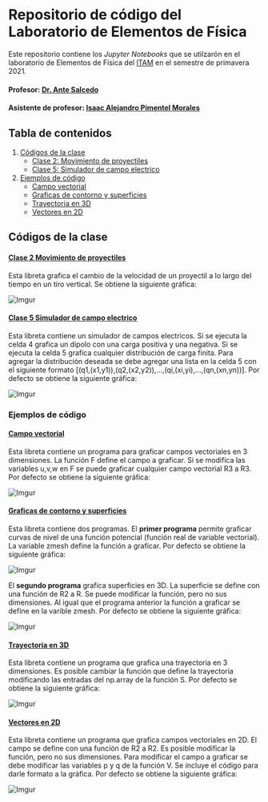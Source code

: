 # Repositorio de código del Laboratorio de Elementos de Física

Este repositorio contiene los *Jupyter Notebooks* que se utilzarón en el laboratorio de Elementos de Física del [ITAM](https://www.itam.mx/) en el semestre de primavera 2021.

#### Profesor: [Dr. Ante Salcedo](https://facultad.itam.mx/es/facultad/32563-ante-salcedo-gonzalez)
#### Asistente de profesor: [Isaac Alejandro Pimentel Morales](https://www.linkedin.com/in/isaac-alejandro-pimentel-morales/)

## Tabla de contenidos
1. [Códigos de la clase](#Códigos-de-la-clase)
	- [Clase 2: Movimiento de proyectiles](#Clase-2-Movimiento-de-proyectiles)
	- [Clase 5: Simulador de campo electrico](#Clase-5-Simulador-de-campo-electrico)
2. [Ejemplos de código](#Ejemplos-de-código)
	- [Campo vectorial](#Campo-vectorial)
	- [Graficas de contorno y superficies](#Graficas-de-contorno-y-superficies)
	- [Trayectoria en 3D](#Trayectoria-en-3D)
	- [Vectores en 2D](#Vectores-en-2D)

## Códigos de la clase
#### [Clase 2 Movimiento de proyectiles](https://github.com/IsaacAPM/Laboratorio_Fisica_primavera_2021/blob/main/Codigos%20de%20Clase/Clase%202%20Movimiento%20de%20proyectiles.ipynb)
Esta libreta grafica el cambio de la velocidad de un proyectil a lo largo del tiempo en un tiro vertical. Se obtiene la siguiente gráfica:

![Imgur](https://i.imgur.com/CPW4uUa.png)

#### [Clase 5 Simulador de campo electrico](https://github.com/IsaacAPM/Laboratorio_Fisica_primavera_2021/blob/main/Codigos%20de%20Clase/Clase%205%20Lineas_de_campo_electrico.ipynb)
Esta libreta contiene un simulador de campos electricos. Si se ejecuta la celda 4 grafica un dipolo con una carga positiva y una negativa. Si se ejecuta la celda 5 grafica cualquier distribución de carga finita. Para agregar la distribución deseada se debe agregar una lista en la celda 5 con el siguiente formato [(q1,(x1,y1)),(q2,(x2,y2)),...,(qi,(xi,yi),...,(qn,(xn,yn))]. Por defecto se obtiene la siguiente gráfica:

![Imgur](https://i.imgur.com/nczQBXA.png)

###  Ejemplos de código
#### [Campo vectorial](https://github.com/IsaacAPM/Laboratorio_Fisica_primavera_2021/blob/main/Graficas%20de%20funciones/Campo%20vectorial.ipynb)
Esta libreta contiene un programa para graficar campos vectoriales en 3 dimensiones. La función F define el campo a graficar. Si se modifica las variables u,v,w en F se puede graficar cualquier campo vectorial R3 a R3. Por defecto se obtiene la siguiente gráfica:

![Imgur](https://i.imgur.com/oVcJ4bS.png)

#### [Graficas de contorno y superficies](https://github.com/IsaacAPM/Laboratorio_Fisica_primavera_2021/blob/main/Graficas%20de%20funciones/Graficas%20de%20contorno%2C%20superficies.ipynb)
Esta libreta contiene dos programas. El **primer programa** permite graficar curvas de nivel de una función potencial (función real de variable vectorial). La variable zmesh define la función a graficar. Por defecto se obtiene la siguiente gráfica:

![Imgur](https://i.imgur.com/7mZPHY4.png)

El **segundo programa** grafica superficies en 3D. La superficie se define con una función de R2 a R. Se puede modificar la función, pero no sus dimensiones. Al igual que el programa anterior la función a graficar se define en la varible zmesh. Por defecto se obtiene la siguiente gráfica:

![Imgur](https://i.imgur.com/regr9HO.png)

#### [Trayectoria en 3D](https://github.com/IsaacAPM/Laboratorio_Fisica_primavera_2021/blob/main/Graficas%20de%20funciones/Trayectoria%20en%203D.ipynb)
Esta libreta contiene un programa que grafica una trayectoria en 3 dimensiones. Es posible cambiar la función que define la trayectoria modificando las entradas del np.array de la función S. Por defecto se obtiene la siguiente gráfica:

![Imgur](https://i.imgur.com/ppSXh2S.png)

#### [Vectores en 2D](https://github.com/IsaacAPM/Laboratorio_Fisica_primavera_2021/blob/main/Graficas%20de%20funciones/Vectores%20en%202D.ipynb)
Esta libreta contiene un programa que grafica campos vectoriales en 2D. El campo se define con una función de R2 a R2. Es posible modificar la función, pero no sus dimensiones. Para modificar el campo a graficar se debe modificar las variables p y q de la función V. Se incluye el código para darle formato a la gráfica. Por defecto se obtiene la siguiente gráfica:

![Imgur](https://i.imgur.com/UAY8Ge3.png)
